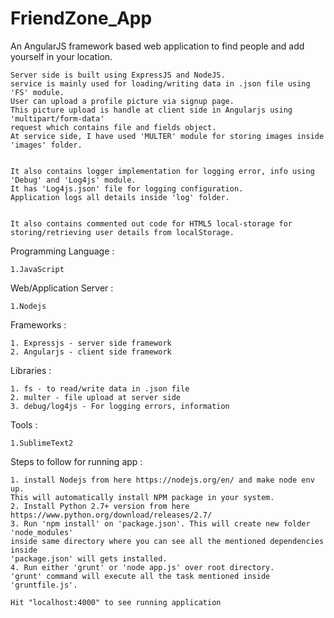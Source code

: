 # FriendZone_App

An AngularJS framework based web application to find people and add yourself in your location.
	
	Server side is built using ExpressJS and NodeJS.
	service is mainly used for loading/writing data in .json file using 'FS' module.
	User can upload a profile picture via signup page. 
	This picture upload is handle at client side in Angularjs using 'multipart/form-data'
	request which contains file and fields object.
	At service side, I have used 'MULTER' module for storing images inside 'images' folder.
	
	
	It also contains logger implementation for logging error, info using 'Debug' and 'Log4js' module.
	It has 'Log4js.json' file for logging configuration.
	Application logs all details inside 'log' folder.
	
	
	It also contains commented out code for HTML5 local-storage for 
	storing/retrieving user details from localStorage.
	
	
Programming Language :

    1.JavaScript

Web/Application Server :

    1.Nodejs

Frameworks :

    1. Expressjs - server side framework
    2. Angularjs - client side framework
    
Libraries : 

    1. fs - to read/write data in .json file
    2. multer - file upload at server side
    3. debug/log4js - For logging errors, information
    
Tools :

    1.SublimeText2
    
Steps to follow for running app :

    1. install Nodejs from here https://nodejs.org/en/ and make node env up. 
    This will automatically install NPM package in your system.
    2. Install Python 2.7+ version from here https://www.python.org/download/releases/2.7/
    3. Run 'npm install' on 'package.json'. This will create new folder 'node_modules' 
    inside same directory where you can see all the mentioned dependencies inside
    'package.json' will gets installed.
    4. Run either 'grunt' or 'node app.js' over root directory.
    'grunt' command will execute all the task mentioned inside 'gruntfile.js'.
    
    Hit "localhost:4000" to see running application
